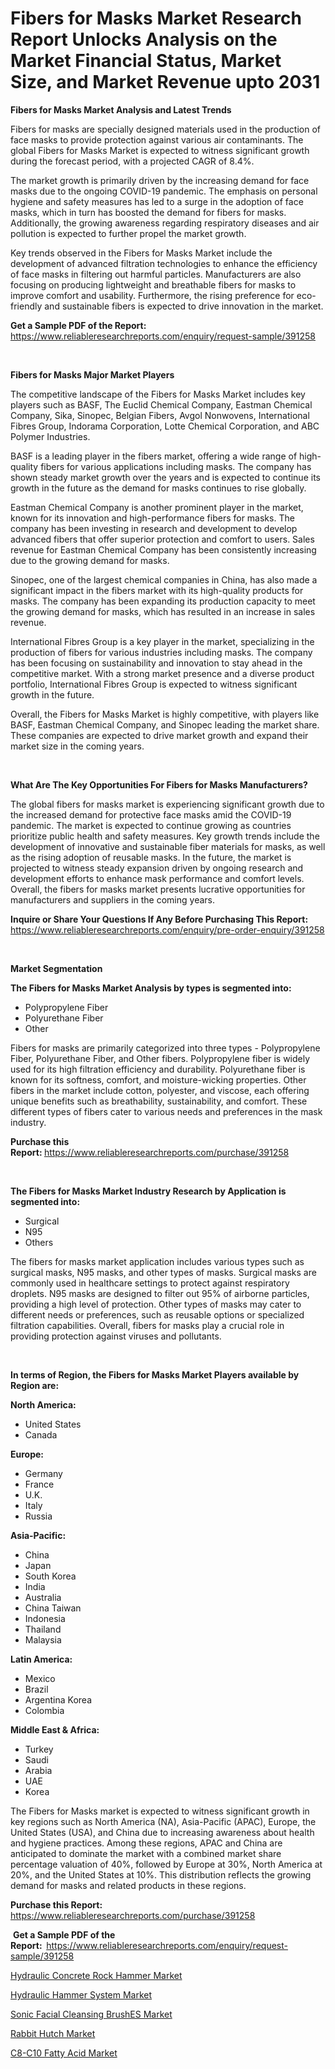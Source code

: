 <p><h1>Fibers for Masks Market Research Report Unlocks Analysis on the Market Financial Status, Market Size, and Market Revenue upto 2031</h1></p><p><strong>Fibers for Masks Market Analysis and Latest Trends</strong></p>
<p><p>Fibers for masks are specially designed materials used in the production of face masks to provide protection against various air contaminants. The global Fibers for Masks Market is expected to witness significant growth during the forecast period, with a projected CAGR of 8.4%. </p><p>The market growth is primarily driven by the increasing demand for face masks due to the ongoing COVID-19 pandemic. The emphasis on personal hygiene and safety measures has led to a surge in the adoption of face masks, which in turn has boosted the demand for fibers for masks. Additionally, the growing awareness regarding respiratory diseases and air pollution is expected to further propel the market growth.</p><p>Key trends observed in the Fibers for Masks Market include the development of advanced filtration technologies to enhance the efficiency of face masks in filtering out harmful particles. Manufacturers are also focusing on producing lightweight and breathable fibers for masks to improve comfort and usability. Furthermore, the rising preference for eco-friendly and sustainable fibers is expected to drive innovation in the market.</p></p>
<p><strong>Get a Sample PDF of the Report:&nbsp;</strong> <a href="https://www.reliableresearchreports.com/enquiry/request-sample/391258">https://www.reliableresearchreports.com/enquiry/request-sample/391258</a></p>
<p>&nbsp;</p>
<p><strong>Fibers for Masks Major Market Players</strong></p>
<p><p>The competitive landscape of the Fibers for Masks Market includes key players such as BASF, The Euclid Chemical Company, Eastman Chemical Company, Sika, Sinopec, Belgian Fibers, Avgol Nonwovens, International Fibres Group, Indorama Corporation, Lotte Chemical Corporation, and ABC Polymer Industries.</p><p>BASF is a leading player in the fibers market, offering a wide range of high-quality fibers for various applications including masks. The company has shown steady market growth over the years and is expected to continue its growth in the future as the demand for masks continues to rise globally.</p><p>Eastman Chemical Company is another prominent player in the market, known for its innovation and high-performance fibers for masks. The company has been investing in research and development to develop advanced fibers that offer superior protection and comfort to users. Sales revenue for Eastman Chemical Company has been consistently increasing due to the growing demand for masks.</p><p>Sinopec, one of the largest chemical companies in China, has also made a significant impact in the fibers market with its high-quality products for masks. The company has been expanding its production capacity to meet the growing demand for masks, which has resulted in an increase in sales revenue.</p><p>International Fibres Group is a key player in the market, specializing in the production of fibers for various industries including masks. The company has been focusing on sustainability and innovation to stay ahead in the competitive market. With a strong market presence and a diverse product portfolio, International Fibres Group is expected to witness significant growth in the future.</p><p>Overall, the Fibers for Masks Market is highly competitive, with players like BASF, Eastman Chemical Company, and Sinopec leading the market share. These companies are expected to drive market growth and expand their market size in the coming years.</p></p>
<p>&nbsp;</p>
<p><strong>What Are The Key Opportunities For Fibers for Masks Manufacturers?</strong></p>
<p><p>The global fibers for masks market is experiencing significant growth due to the increased demand for protective face masks amid the COVID-19 pandemic. The market is expected to continue growing as countries prioritize public health and safety measures. Key growth trends include the development of innovative and sustainable fiber materials for masks, as well as the rising adoption of reusable masks. In the future, the market is projected to witness steady expansion driven by ongoing research and development efforts to enhance mask performance and comfort levels. Overall, the fibers for masks market presents lucrative opportunities for manufacturers and suppliers in the coming years.</p></p>
<p><strong>Inquire or Share Your Questions If Any Before Purchasing This Report:</strong> <a href="https://www.reliableresearchreports.com/enquiry/pre-order-enquiry/391258">https://www.reliableresearchreports.com/enquiry/pre-order-enquiry/391258</a></p>
<p>&nbsp;</p>
<p><strong>Market Segmentation</strong></p>
<p><strong>The Fibers for Masks Market Analysis by types is segmented into:</strong></p>
<p><ul><li>Polypropylene Fiber</li><li>Polyurethane Fiber</li><li>Other</li></ul></p>
<p><p>Fibers for masks are primarily categorized into three types - Polypropylene Fiber, Polyurethane Fiber, and Other fibers. Polypropylene fiber is widely used for its high filtration efficiency and durability. Polyurethane fiber is known for its softness, comfort, and moisture-wicking properties. Other fibers in the market include cotton, polyester, and viscose, each offering unique benefits such as breathability, sustainability, and comfort. These different types of fibers cater to various needs and preferences in the mask industry.</p></p>
<p><strong>Purchase this Report:&nbsp;</strong><a href="https://www.reliableresearchreports.com/purchase/391258">https://www.reliableresearchreports.com/purchase/391258</a></p>
<p>&nbsp;</p>
<p><strong>The Fibers for Masks Market Industry Research by Application is segmented into:</strong></p>
<p><ul><li>Surgical</li><li>N95</li><li>Others</li></ul></p>
<p><p>The fibers for masks market application includes various types such as surgical masks, N95 masks, and other types of masks. Surgical masks are commonly used in healthcare settings to protect against respiratory droplets. N95 masks are designed to filter out 95% of airborne particles, providing a high level of protection. Other types of masks may cater to different needs or preferences, such as reusable options or specialized filtration capabilities. Overall, fibers for masks play a crucial role in providing protection against viruses and pollutants.</p></p>
<p>&nbsp;</p>
<p><strong>In terms of Region, the Fibers for Masks Market Players available by Region are:</strong></p>
<p>
    <p> <strong> North America: </strong>
        <ul>
            <li>United States</li>
            <li>Canada</li>
        </ul>
        </p> 
    <p> <strong> Europe: </strong>
        <ul>
            <li>Germany</li>
            <li>France</li>
            <li>U.K.</li>
            <li>Italy</li>
            <li>Russia</li>
        </ul>
        </p> 
    <p> <strong> Asia-Pacific: </strong>
        <ul>
            <li>China</li>
            <li>Japan</li>
            <li>South Korea</li>
            <li>India</li>
            <li>Australia</li>
            <li>China Taiwan</li>
            <li>Indonesia</li>
            <li>Thailand</li>
            <li>Malaysia</li>
        </ul>
        </p> 
    <p> <strong> Latin America: </strong>
        <ul>
            <li>Mexico</li>
            <li>Brazil</li>
            <li>Argentina Korea</li>
            <li>Colombia</li>
        </ul>
        </p> 
    <p> <strong> Middle East & Africa: </strong>
        <ul>
            <li>Turkey</li>
            <li>Saudi</li>
            <li>Arabia</li>
            <li>UAE</li>
            <li>Korea</li>
        </ul>
    </p>
    </p>
<p><p>The Fibers for Masks market is expected to witness significant growth in key regions such as North America (NA), Asia-Pacific (APAC), Europe, the United States (USA), and China due to increasing awareness about health and hygiene practices. Among these regions, APAC and China are anticipated to dominate the market with a combined market share percentage valuation of 40%, followed by Europe at 30%, North America at 20%, and the United States at 10%. This distribution reflects the growing demand for masks and related products in these regions.</p></p>
<p><strong>Purchase this Report: </strong><a href="https://www.reliableresearchreports.com/purchase/391258">https://www.reliableresearchreports.com/purchase/391258</a></p>
<p>&nbsp;<strong>Get a Sample PDF of the Report:&nbsp;&nbsp;</strong><a href="https://www.reliableresearchreports.com/enquiry/request-sample/391258">https://www.reliableresearchreports.com/enquiry/request-sample/391258</a></p>
<p><strong></strong></p>
<p><p><a href="https://full-wildebeest-80b.notion.site/Hydraulic-Concrete-Rock-Hammer-Market-Furnish-Information-about-Market-Size-Market-Share-Market-Dy-14a18c69b32e4be7b02f1022d0f4db60">Hydraulic Concrete Rock Hammer Market</a></p><p><a href="https://pretty-mail-caf.notion.site/Hydraulic-Hammer-System-Market-Research-Report-The-Key-To-Successful-Business-Strategy-Forecasted-f-080f805b908a4ab589a1ed4fd9262ff5">Hydraulic Hammer System Market</a></p><p><a href="https://view.publitas.com/reportprime-1/sonic-facial-cleansing-brushes-market-furnish-information-about-market-size-market-share-market-dynamics-and-projections-spanning-from-2024-to-2031/">Sonic Facial Cleansing BrushES Market</a></p><p><a href="https://view.publitas.com/reportprime-1/rabbit-hutch-market-research-report-unlocks-analysis-on-the-market-financial-status-market-size-and-market-revenue-upto-2031/">Rabbit Hutch Market</a></p><p><a href="https://flame-sidecar-702.notion.site/C8-C10-Fatty-Acid-Market-Size-Market-Share-and-Global-Market-Analysis-Report-2024-2031-9728474e842848cf91c8b0d755640a26">C8-C10 Fatty Acid Market</a></p></p>